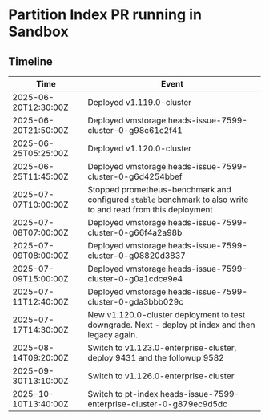 # Partition Index PR running in Sandbox

## Timeline

Time                 | Event
-------------------- | -----
2025-06-20T12:30:00Z | Deployed v1.119.0-cluster
2025-06-20T21:50:00Z | Deployed vmstorage:heads-issue-7599-cluster-0-g98c61c2f41
2025-06-25T05:25:00Z | Deployed v1.120.0-cluster
2025-06-25T11:45:00Z | Deployed vmstorage:heads-issue-7599-cluster-0-g6d4254bbef
2025-07-07T10:00:00Z | Stopped prometheus-benchmark and configured `stable` benchmark to also write to and read from this deployment
2025-07-08T07:00:00Z | Deployed vmstorage:heads-issue-7599-cluster-0-g66f4a2a98b
2025-07-09T08:00:00Z | Deployed vmstorage:heads-issue-7599-cluster-0-g08820d3837
2025-07-09T15:00:00Z | Deployed vmstorage:heads-issue-7599-cluster-0-g0a1cdce9e4
2025-07-11T12:40:00Z | Deployed vmstorage:heads-issue-7599-cluster-0-gda3bbb029c
2025-07-17T14:30:00Z | New v1.120.0-cluster deployment to test downgrade. Next - deploy pt index and then legacy again.
2025-08-14T09:20:00Z | Switch to v1.123.0-enterprise-cluster, deploy 9431 and the followup 9582
2025-09-30T13:10:00Z | Switch to v1.126.0-enterprise-cluster
2025-10-10T13:40:00Z | Switch to pt-index heads-issue-7599-enterprise-cluster-0-g879ec9d5dc
